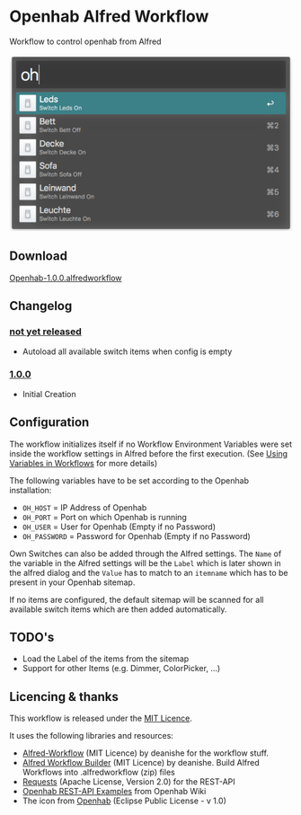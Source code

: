 # Openhab Alfred Workflow
Workflow to control openhab from Alfred

![Openhab Workflow](./screenshot.png "Openhab Workflow")

## Download
[Openhab-1.0.0.alfredworkflow](https://raw.githubusercontent.com/digitalbirdo/alfred-openhab-workflow/master/Openhab-1.0.0.alfredworkflow)

## Changelog
### [not yet released](https://raw.githubusercontent.com/digitalbirdo/alfred-openhab-workflow/master)
* Autoload all available switch items when config is empty

### [1.0.0](https://raw.githubusercontent.com/digitalbirdo/alfred-openhab-workflow/master/Openhab-1.0.0.alfredworkflow)
* Initial Creation


## Configuration
The workflow initializes itself if no Workflow Environment Variables were set inside the workflow settings in Alfred before the first execution. (See [Using Variables in Workflows](https://www.alfredapp.com/help/workflows/advanced/variables/) for more details)

The following variables have to be set according to the Openhab installation:

* `OH_HOST` = IP Address of Openhab
* `OH_PORT` = Port on which Openhab is running
* `OH_USER` = User for Openhab (Empty if no Password)
* `OH_PASSWORD` = Password for Openhab (Empty if no Password)

Own Switches can also be added through the Alfred settings.
The `Name` of the variable in the Alfred settings will be the `Label` which is later shown in the alfred dialog and the `Value` has to match to an `itemname` which has to be present in your Openhab sitemap.

If no items are configured, the default sitemap will be scanned for all available switch items which are then added automatically.

## TODO's
* Load the Label of the items from the sitemap
* Support for other Items (e.g. Dimmer, ColorPicker, ...)

## Licencing & thanks

This workflow is released under the [MIT Licence](https://github.com/digitalbirdo/alfred-openhab-workflow/blob/master/LICENSE.md).

It uses the following libraries and resources:

* [Alfred-Workflow](https://github.com/deanishe/alfred-workflow) (MIT Licence) by deanishe for the workflow stuff.
* [Alfred Workflow Builder](https://gist.github.com/deanishe/b16f018119ef3fe951af) (MIT Licence) by deanishe. Build Alfred Workflows into .alfredworkflow (zip) files
* [Requests](https://github.com/kennethreitz/requests) (Apache License, Version 2.0) for the REST-API
* [Openhab REST-API Examples](https://github.com/openhab/openhab/wiki/Samples-REST) from Openhab Wiki
* The icon from [Openhab](https://github.com/openhab/openhab) (Eclipse Public License - v 1.0)